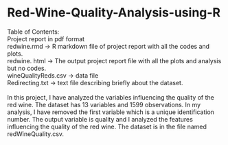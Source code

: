 # Red-Wine-Quality-Analysis-using-R
Table of Contents:
<br> Project report in pdf format
<br>redwine.rmd -> R markdown file of project report with all the codes and plots.
<br>redwine. html -> The output project report file with all the plots and analysis but no codes.
<br>wineQualityReds.csv -> data file 
<br>Redirecting.txt -> text file describing briefly about the dataset.
<br>
<br>In this project, I have analyzed the variables influencing the quality of the red wine. The dataset has 13 variables and 1599 observations. In my analysis, I have removed the first variable which is a unique identification number. The output variable is quality and I analyzed the features influencing the quality of the red wine. The dataset is in the file named redWineQuality.csv.
